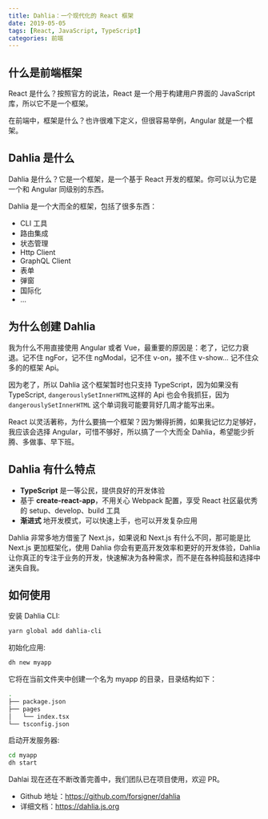 ```yaml
---
title: Dahlia：一个现代化的 React 框架
date: 2019-05-05
tags: [React, JavaScript, TypeScript]
categories: 前端
---
```


## 什么是前端框架

React 是什么？按照官方的说法，React 是一个用于构建用户界面的 JavaScript 库，所以它不是一个框架。

在前端中，框架是什么？也许很难下定义，但很容易举例，Angular 就是一个框架。

## Dahlia 是什么

Dahlia 是什么？它是一个框架，是一个基于 React 开发的框架。你可以认为它是一个和 Angular 同级别的东西。

Dahlia 是一个大而全的框架，包括了很多东西：

- CLI 工具
- 路由集成
- 状态管理
- Http Client
- GraphQL Client
- 表单
- 弹窗
- 国际化
- ...

## 为什么创建 Dahlia

我为什么不用直接使用 Angular 或者 Vue，最重要的原因是：老了，记忆力衰退。记不住 ngFor，记不住 ngModal，记不住 v-on，接不住 v-show... 记不住众多的的框架 Api。

因为老了，所以 Dahlia 这个框架暂时也只支持 TypeScript，因为如果没有 TypeScript, `dangerouslySetInnerHTML`这样的 Api 也会令我抓狂，因为 `dangerouslySetInnerHTML` 这个单词我可能要背好几周才能写出来。

React 以灵活著称，为什么要搞一个框架？因为懒得折腾，如果我记忆力足够好，我应该会选择 Angular，可惜不够好，所以搞了一个大而全 Dahlia，希望能少折腾、多做事、早下班。

## Dahlia 有什么特点

- **TypeScript** 是一等公民，提供良好的开发体验
- 基于 **create-react-app**，不用关心 Webpack 配置，享受 React 社区最优秀的 setup、develop、build 工具
- **渐进式** 地开发模式，可以快速上手，也可以开发复杂应用

Dahlia 非常多地方借鉴了 Next.js，如果说和 Next.js 有什么不同，那可能是比 Next.js 更加框架化，使用 Dahlia 你会有更高开发效率和更好的开发体验，Dahlia 让你真正的专注于业务的开发，快速解决为各种需求，而不是在各种捣鼓和选择中迷失自我。

## 如何使用

安装 Dahlia CLI:

```bash
yarn global add dahlia-cli
```

初始化应用:

```bash
dh new myapp
```

它将在当前文件夹中创建一个名为 myapp 的目录，目录结构如下：

```bash
.
├── package.json
├── pages
│   └── index.tsx
└── tsconfig.json
```

启动开发服务器:

```bash
cd myapp
dh start
```

Dahlai 现在还在不断改善完善中，我们团队已在项目使用，欢迎 PR。

- Github 地址：https://github.com/forsigner/dahlia
- 详细文档：https://dahlia.js.org
